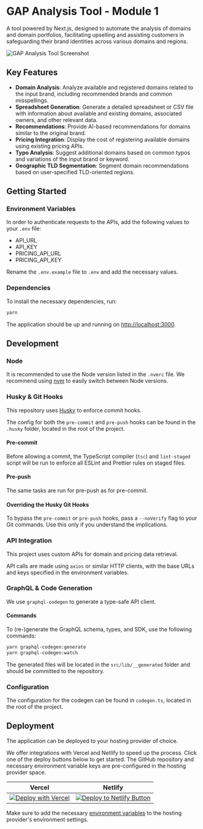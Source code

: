 # GAP Analysis Tool - Module 1

A tool powered by Next.js, designed to automate the analysis of domains and domain portfolios, facilitating upselling and assisting customers in safeguarding their brand identities across various domains and regions.

![GAP Analysis Tool Screenshot](gap-analysis-tool.jpg 'Screenshot of the GAP Analysis Tool')

## Key Features

- **Domain Analysis**: Analyze available and registered domains related to the input brand, including recommended brands and common misspellings.
- **Spreadsheet Generation**: Generate a detailed spreadsheet or CSV file with information about available and existing domains, associated owners, and other relevant data.
- **Recommendations**: Provide AI-based recommendations for domains similar to the original brand.
- **Pricing Integration**: Display the cost of registering available domains using existing pricing APIs.
- **Typo Analysis**: Suggest additional domains based on common typos and variations of the input brand or keyword.
- **Geographic TLD Segmentation**: Segment domain recommendations based on user-specified TLD-oriented regions.

## Getting Started

### Environment Variables

In order to authenticate requests to the APIs, add the following values to your `.env` file:

- API_URL
- API_KEY
- PRICING_API_URL
- PRICING_API_KEY

Rename the `.env.example` file to `.env` and add the necessary values.

### Dependencies

To install the necessary dependencies, run:

```bash
yarn
```

The application should be up and running on [http://localhost:3000](http://localhost:3000).

## Development

### Node

It is recommended to use the Node version listed in the `.nvmrc` file. We recommend using [nvm](https://github.com/nvm-sh/nvm) to easily switch between Node versions.

### Husky & Git Hooks

This repository uses [Husky](https://github.com/typicode/husky) to enforce commit hooks.

The config for both the `pre-commit` and `pre-push` hooks can be found in the `.husky` folder, located in the root of the project.

#### Pre-commit

Before allowing a commit, the TypeScript compiler (`tsc`) and `lint-staged` script will be run to enforce all ESLint and Prettier rules on staged files.

#### Pre-push

The same tasks are run for pre-push as for pre-commit.

#### Overriding the Husky Git Hooks

To bypass the `pre-commit` or `pre-push` hooks, pass a `--noVerify` flag to your Git commands. Use this only if you understand the implications.

### API Integration

This project uses custom APIs for domain and pricing data retrieval.

API calls are made using `axios` or similar HTTP clients, with the base URLs and keys specified in the environment variables.

### GraphQL & Code Generation

We use `graphql-codegen` to generate a type-safe API client.

#### Commands

To (re-)generate the GraphQL schema, types, and SDK, use the following commands:

```bash
yarn graphql-codegen:generate
yarn graphql-codegen:watch
```


The generated files will be located in the `src/lib/__generated` folder and should be committed to the repository.

### Configuration

The configuration for the codegen can be found in `codegen.ts`, located in the root of the project.

## Deployment

The application can be deployed to your hosting provider of choice.

We offer integrations with Vercel and Netlify to speed up the process. Click one of the deploy buttons below to get started. The GitHub repository and necessary environment variable keys are pre-configured in the hosting provider space.

| Vercel | Netlify |
|--------|---------|
| [![Deploy with Vercel](https://vercel.com/button)](https://vercel.com/new/clone?repository-url=https%3A%2F%2Fgithub.com%2Fcontentful%2Fdomain-gap-analysis&env=API_URL,API_KEY,PRICING_API_URL,PRICING_API_KEY&envDescription=API%20Keys%20needed%20for%20the%20application&envLink=https%3A%2F%2Fgithub.com%2Fcontentful%2Fdomain-gap-analysis%23environment-variables) | [![Deploy to Netlify Button](https://www.netlify.com/img/deploy/button.svg)](https://app.netlify.com/start/deploy?repository=https%3A%2F%2Fgithub.com%2Fcontentful%2Fdomain-gap-analysis#API_URL=&API_KEY=&PRICING_API_URL=&PRICING_API_KEY=) |

Make sure to add the necessary [environment variables](#environment-variables) to the hosting provider's environment settings.

<!-- ## Contributing

See [CONTRIBUTING.md](./CONTRIBUTING.md).

## License

MIT License, see [LICENSE](./LICENSE). -->
